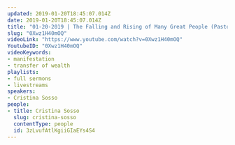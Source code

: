 ```yaml
---
updated: 2019-01-20T18:45:07.014Z
date: 2019-01-20T18:45:07.014Z
title: "01-20-2019 | The Falling and Rising of Many Great People (Pastor Cristina Sosso)"
slug: "0Xwz1H40mOQ"
videoLink: "https://www.youtube.com/watch?v=0Xwz1H40mOQ"
YoutubeID: "0Xwz1H40mOQ"
videoKeywords:
- manifestation
- transfer of wealth
playlists:
- full sermons
- livestreams
speakers:
- Cristina Sosso
people:
- title: Cristina Sosso
  slug: cristina-sosso
  contentType: people
  id: 3zLvufAtlKgiiGIaEYs4S4
---
```

